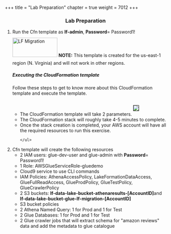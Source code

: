 +++
title = "Lab Preparation"
chapter = true
weight = 7012
+++
<center><h3>Lab Preparation</h3></center>

<div style="text-align: left">
   
  <ol>
<li>Run the Cfn template as <strong>lf-admin</strong>, <strong>Password</strong>= Password1!</li>
 <a href="https://console.aws.amazon.com/cloudformation/home?region=us-east-1#/stacks/new?stackName=Lake-Formation-Migration&templateURL=https://aws-data-analytics-workshops.s3.amazonaws.com/lake-formation-workshop/cfn/lf-gluetolfmigration.template" target="_blank"><img src="/images/LaunchStack.svg" title="LF Migration" width="140" height="60" style="margin:10px 0px"/></a>
    <b>NOTE:</b> This template is created for the us-east-1 region (N. Virginia) and will not work in other regions.<br/>
   

 <h5>Executing the CloudFormation template</h5>
    Follow these steps to get to know more about this CloudFormation template and execute the template.
    <ul>
        <li>The CloudFormation template will take 2 parameters. <img src="/images/gluemigration001.png" style="margin:15px 0px; border:1px solid black"/></li>
        <li>The CloudFormation stack will roughly take 4-5 minutes to complete. </li>
        <li>Once the stack creation is completed, your AWS account will have all the required resources to run this exercise.</li>
        
    </ul>
</ol>
<ol start="2">
<li>Cfn template will create the following resources
<ul>
<li>2 IAM users: glue-dev-user and glue-admin  with <strong>Password</strong>= Password1!</li>
<li>1 Role: AWSGlueServiceRole-gluedemo</li>
<li>Cloud9 service to use CLI commands</li>
<li>IAM Policies: AthenaAccessPolicy, LakeFormationDataAccess, GlueFullReadAccess, GlueProdPolicy, GlueTestPolicy, GlueCrawlerPolicy</li>
<li>2 S3 buckets: <strong>lf-data-lake-bucket-athenaresults-[AccountID]</strong>and <strong>lf-data-lake-bucket-glue-lf-migration-[AccountID]</strong></li>
<li>S3 bucket policies</li>
<li>2 Athena Named Query: 1 for Prod and 1 for Test</li>
<li>2 Glue Databases: 1 for Prod and 1 for Test</li>
<li>2 Glue crawler jobs that will extract schema for "amazon reviews" data and add the metadata to glue catalogue</li>
</ul>
</li>
</ol>

</div>
